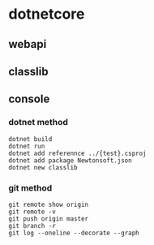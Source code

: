 # dotnetcore

## webapi

## classlib

## console

### dotnet method
``` 
dotnet build
dotnet run
dotnet add referennce ../{test}.csproj
dotnet add package Newtonsoft.json
dotnet new classlib
```

### git method 
```
git remote show origin
git remote -v
git push origin master
git branch -r
git log --oneline --decorate --graph 
```